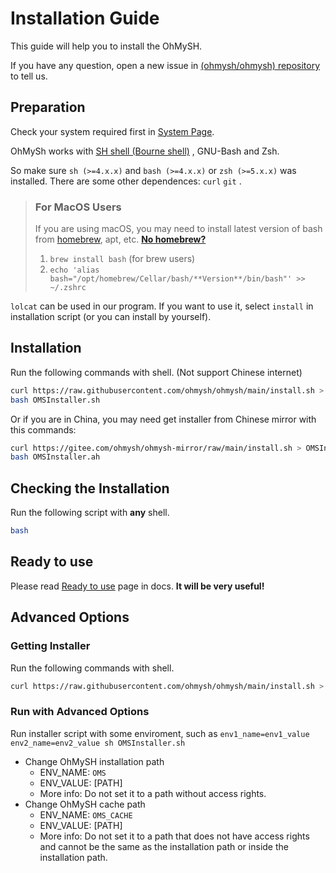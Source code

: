 # Installation Guide

This guide will help you to install the OhMySH.

If you have any question, open a new issue in [(ohmysh/ohmysh) repository](https://github.com/ohmysh/ohmysh/issues) to tell us.

## Preparation

Check your system required first in [System Page](/getting-started/system).

OhMySh works with [SH shell (Bourne shell)](https://en.wikipedia.org/wiki/Bourne_shell) , GNU-Bash and Zsh.

So make sure `sh (>=4.x.x)` and `bash (>=4.x.x)` or `zsh (>=5.x.x)` was installed. There are some other dependences: `curl` `git` .

> ### For MacOS Users
> If you are using macOS, you may need to install latest version of bash from [homebrew](https://brew.sh), apt, etc. [**No homebrew?**](https://brew.sh)
> 1. `brew install bash` (for brew users)
> 2. `echo 'alias bash="/opt/homebrew/Cellar/bash/**Version**/bin/bash"' >> ~/.zshrc`

`lolcat` can be used in our program. If you want to use it, select `install` in installation script (or you can install by yourself).

## Installation

Run the following commands with shell. (Not support Chinese internet)

```bash
curl https://raw.githubusercontent.com/ohmysh/ohmysh/main/install.sh > OMSInstaller.sh
bash OMSInstaller.sh
```

Or if you are in China, you may need get installer from Chinese mirror with this commands:

```bash
curl https://gitee.com/ohmysh/ohmysh-mirror/raw/main/install.sh > OMSInstaller.sh
bash OMSInstaller.ah
```

## Checking the Installation

Run the following script with **any** shell.

```sh
bash
```

## Ready to use

Please read [Ready to use](/getting-started/ready) page in docs. **It will be very useful!**

## Advanced Options

### Getting Installer

Run the following commands with shell.

```sh
curl https://raw.githubusercontent.com/ohmysh/ohmysh/main/install.sh > OMSInstaller.sh
```

### Run with Advanced Options

Run installer script with some enviroment, such as `env1_name=env1_value env2_name=env2_value sh OMSInstaller.sh`

- Change OhMySH installation path
  - ENV_NAME: `OMS`
  - ENV_VALUE: [PATH]
  - More info: Do not set it to a path without access rights.
- Change OhMySH cache path
  - ENV_NAME: `OMS_CACHE`
  - ENV_VALUE: [PATH]
  - More info: Do not set it to a path that does not have access rights and cannot be the same as the installation path or inside the installation path.
